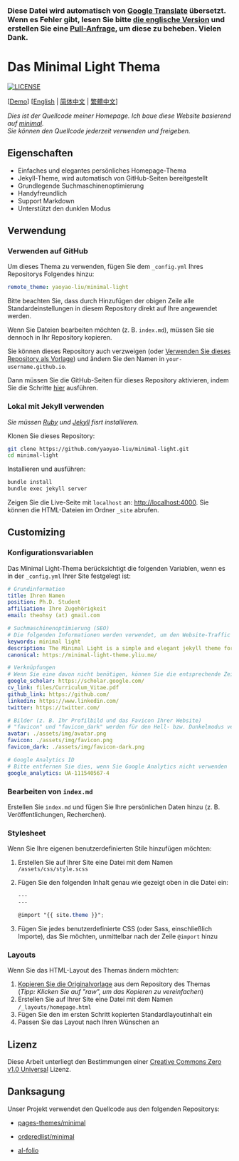 ### Diese Datei wird automatisch von [Google Translate](https://translate.google.com/) übersetzt. Wenn es Fehler gibt, lesen Sie bitte [die englische Version](https://github.com/yaoyao-liu/minimal-light/blob/master/README.md) und erstellen Sie eine [Pull-Anfrage](https://github.com/yaoyao-liu/minimal-light/pulls), um diese zu beheben. Vielen Dank.
# Das Minimal Light Thema

[![LICENSE](https://img.shields.io/github/license/yaoyao-liu/minimal-light?style=flat-square&logo=creative-commons&color=EF9421)](https://github.com/yaoyao-liu/minimal-light/blob/main/LICENSE)

\[[Demo](https://minimal-light-theme.yliu.me/)\]  \[[English](https://github.com/yaoyao-liu/minimal-light/blob/master/README.md) | [简体中文](https://github.com/yaoyao-liu/minimal-light/blob/master/README_zh_Hans.md) | [繁體中文](https://github.com/yaoyao-liu/minimal-light/blob/master/README_zh_Hant.md)\]
 
*Dies ist der Quellcode meiner Homepage. Ich baue diese Website basierend auf [minimal](https://github.com/orderedlist/minimal).*
<br>
*Sie können den Quellcode jederzeit verwenden und freigeben.*

## Eigenschaften

- Einfaches und elegantes persönliches Homepage-Thema
- Jekyll-Theme, wird automatisch von GitHub-Seiten bereitgestellt
- Grundlegende Suchmaschinenoptimierung
- Handyfreundlich
- Support Markdown 
- Unterstützt den dunklen Modus

## Verwendung

### Verwenden auf GitHub

Um dieses Thema zu verwenden, fügen Sie dem `_config.yml` Ihres Repositorys Folgendes hinzu:
```yaml
remote_theme: yaoyao-liu/minimal-light
```

Bitte beachten Sie, dass durch Hinzufügen der obigen Zeile alle Standardeinstellungen in diesem Repository direkt auf Ihre angewendet werden.

Wenn Sie Dateien bearbeiten möchten (z. B. `index.md`), müssen Sie sie dennoch in Ihr Repository kopieren. 

Sie können dieses Repository auch verzweigen (oder [Verwenden Sie dieses Repository als Vorlage](https://docs.github.com/de/github/creating-cloning-and-archiving-repositories/creating-a-repository-from-a-template)) und ändern Sie den Namen in `your-username.github.io`.

Dann müssen Sie die GitHub-Seiten für dieses Repository aktivieren, indem Sie die Schritte [hier](https://docs.github.com/de/pages/getting-started-with-github-pages/creating-a-github-pages-site#creating-your-site) ausführen.

### Lokal mit Jekyll verwenden

*Sie müssen [Ruby](https://www.ruby-lang.org/en/) und [Jekyll](https://jekyllrb.com/) fisrt installieren.*

Klonen Sie dieses Repository:

```bash
git clone https://github.com/yaoyao-liu/minimal-light.git
cd minimal-light
```
Installieren und ausführen:

```bash
bundle install
bundle exec jekyll server
```

Zeigen Sie die Live-Seite mit `localhost` an: 
<http://localhost:4000>. Sie können die HTML-Dateien im Ordner `_site` abrufen.

## Customizing

### Konfigurationsvariablen

Das Minimal Light-Thema berücksichtigt die folgenden Variablen, wenn es in der `_config.yml` Ihrer Site festgelegt ist:

  ```yaml
# Grundinformation
title: Ihren Namen
position: Ph.D. Student
affiliation: Ihre Zugehörigkeit
email: theohsy (at) gmail.com

# Suchmaschinenoptimierung (SEO)
# Die folgenden Informationen werden verwendet, um den Website-Traffic von Suchmaschinen, z. B. Google, zu verbessern.
keywords: minimal light
description: The Minimal Light is a simple and elegant jekyll theme for academic personal homepage.
canonical: https://minimal-light-theme.yliu.me/

# Verknüpfungen
# Wenn Sie eine davon nicht benötigen, können Sie die entsprechende Zeile löschen.
google_scholar: https://scholar.google.com/
cv_link: files/Curriculum_Vitae.pdf
github_link: https://github.com/
linkedin: https://www.linkedin.com/
twitter: https://twitter.com/

# Bilder (z. B. Ihr Profilbild und das Favicon Ihrer Website)
# "favicon" und "favicon_dark" werden für den Hell- bzw. Dunkelmodus verwendet.
avatar: ./assets/img/avatar.png
favicon: ./assets/img/favicon.png
favicon_dark: ./assets/img/favicon-dark.png

# Google Analytics ID
# Bitte entfernen Sie dies, wenn Sie Google Analytics nicht verwenden
google_analytics: UA-111540567-4
  ```
### Bearbeiten von `index.md`

Erstellen Sie `index.md` und fügen Sie Ihre persönlichen Daten hinzu (z. B. Veröffentlichungen, Recherchen).

### Stylesheet

Wenn Sie Ihre eigenen benutzerdefinierten Stile hinzufügen möchten:

1. Erstellen Sie auf Ihrer Site eine Datei mit dem Namen `/assets/css/style.scss`
2. Fügen Sie den folgenden Inhalt genau wie gezeigt oben in die Datei ein:

    ```scss
    ---
    ---

    @import "{{ site.theme }}";
    ```
3. Fügen Sie jedes benutzerdefinierte CSS (oder Sass, einschließlich Importe), das Sie möchten, unmittelbar nach der Zeile `@import` hinzu

### Layouts

Wenn Sie das HTML-Layout des Themas ändern möchten:

1. [Kopieren Sie die Originalvorlage](https://github.com/yaoyao-liu/minimal-light/blob/master/_layouts/homepage.html) aus dem Repository des Themas<br />(*Tipp: Klicken Sie auf "raw", um das Kopieren zu vereinfachen*)
2. Erstellen Sie auf Ihrer Site eine Datei mit dem Namen `/_layouts/homepage.html`
3. Fügen Sie den im ersten Schritt kopierten Standardlayoutinhalt ein
4. Passen Sie das Layout nach Ihren Wünschen an

## Lizenz

Diese Arbeit unterliegt den Bestimmungen einer [Creative Commons Zero v1.0 Universal](https://github.com/yaoyao-liu/minimal-light/blob/master/LICENSE) Lizenz. 

## Danksagung

Unser Projekt verwendet den Quellcode aus den folgenden Repositorys:

* [pages-themes/minimal](https://github.com/pages-themes/minimal)

* [orderedlist/minimal](https://github.com/orderedlist/minimal)

* [al-folio](https://github.com/alshedivat/al-folio)
